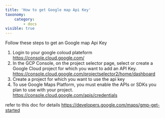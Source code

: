 ```yaml
---
title: 'How to get Google map Api Key'
taxonomy:
    category:
        - docs
visible: true
---
```


Follow these steps to get an Google map Api Key
1. Login to your google coloud plateform https://console.cloud.google.com/
2. In the GCP Console, on the project selector page, select or create a Google Cloud project for which you want to add an API Key. https://console.cloud.google.com/projectselector2/home/dashboard
3. Create a project for which you want to use the api key
4. To use Google Maps Platform, you must enable the APIs or SDKs you plan to use with your project.
https://console.cloud.google.com/apis/credentials



refer to this doc for details https://developers.google.com/maps/gmp-get-started